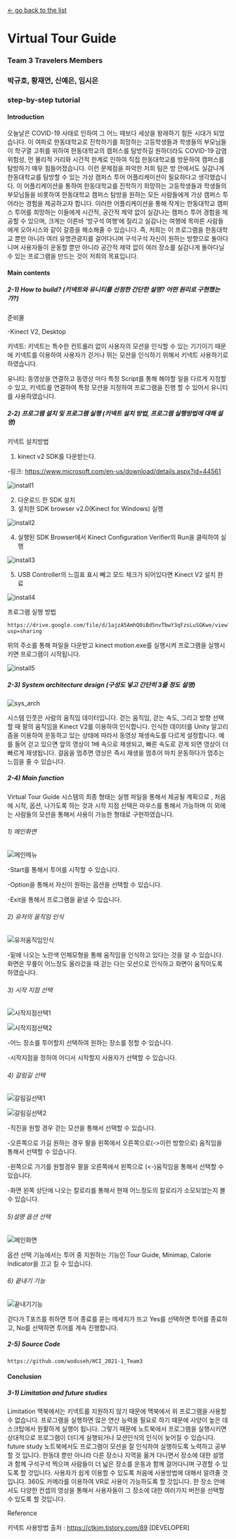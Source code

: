 [← go back to the list](../../HCI.md)

# Virtual Tour Guide

### Team 3 Travelers Members
### 박규호, 황재연, 신예은, 임시은


### step-by-step tutorial

#### Introduction 

오늘날은 COVID-19 사태로 인하여 그 어느 때보다 세상을 왕래하기 힘든 시대가 되었습니다. 이 여파로 한동대학교로 진학하기를 희망하는 고등학생들과 학생들의 부모님들이 학구열 고취를 위하여 한동대학교의 캠퍼스를 탐방하길 원하더라도 COVID-19 감염 위험성, 먼 물리적 거리와 시간적 한계로 인하여 직접 한동대학교를 방문하여 캠퍼스를 탐방하기 매우 힘들어졌습니다.  이런 문제점을 파악한 저희 팀은 방 안에서도 실감나게 한동대학교를 탐방할 수 있는 가상 캠퍼스 투어 어플리케이션이 필요하다고 생각했습니다. 이 어플리케이션을 통하여  한동대학교를 진학하기 희망하는 고등학생들과 학생들의 부모님들을 비롯하여 한동대학교 캠퍼스 탐방을 원하는 모든 사람들에게 가상 캠퍼스 투어라는 경험을 제공하고자 합니다. 
 이러한 어플리케이션을 통해 작게는 한동대학교 캠퍼스 투어를 희망하는 이들에게 시간적, 공간적 제약 없이 실감나는 캠퍼스 투어 경험을 제공할 수 있으며, 크게는 이른바 ‘방구석 여행’에 질리고 실감나는 여행에 목마른 사람들에게 오아시스와 같이 갈증을 해소해줄 수 있습니다. 즉, 저희는 이 프로그램을 한동대학교 뿐만 아니라 여러 유명관광지를 걸어다니며 구석구석 자신이 원하는 방향으로 돌아다니며 사용자들이 운동할 뿐만 아니라 공간적 제약 없이 여러 장소를 실감나게 돌아다닐 수 있는 프로그램을 만드는 것이 저희의 목표입니다.


#### Main contents

##### 2-1) How to build? (키넥트와 유니티를 선정한 간단한 설명? 어떤 원리로 구현했는가?) 

준비물

-Kinect V2, Desktop



키넥트:
키넥트는 특수한 컨트롤러 없이 사용자의 모션을 인식할 수 있는 기기이기 때문에 키넥트를 이용하여 사용자가 걷거나 뛰는 모션을 인식하기 위해서 키넥트 사용하기로 하였습니다. 



유니티:
동영상을 연결하고 동영상 마다 특정 Script를 통해 해야할 일을 다르게 지정할 수 있고, 키넥트를 연결하여 특정 모션을 지정하여 프로그램을 진행 할 수 있어서 유니티를  사용하였습니다.





##### 2-2) 프로그램 설치 및 프로그램 실행 (키넥트 설치 방법, 프로그램 실행방법에 대해 설명)
키넥트 설치방법
1. kinect v2 SDK를 다운받는다. 

-링크: https://www.microsoft.com/en-us/download/details.aspx?id=44561

![install1](https://github.com/pgho8/HCI_final_report/blob/main/images/install1.png)


2. 다운로드 한 SDK 설치
3. 설치한 SDK browser v2.0(Kinect for Windows) 실행 

![install2](https://github.com/pgho8/HCI_final_report/blob/main/images/install2.png)


4. 실행된 SDK Browser에서 Kinect Configuration Verifier의 Run을 클릭하여 실행

![install3](https://github.com/pgho8/HCI_final_report/blob/main/images/install3.png)

5. USB Controller의 느낌표 표시 빼고 모드 체크가 되어있다면 Kinect V2 설치 완료

![install4](https://github.com/pgho8/HCI_final_report/blob/main/images/install4.png)

프로그램 실행 방법

	https://drive.google.com/file/d/1ajzA5AmhQ0iBd5nvTbwY3qFzsLuSGKwe/view?usp=sharing 
	
위의 주소를 통해 파일을 다운받고 kinect motion.exe를 실행시켜 프로그램을 실행시키면 프로그램이 시작됩니다.

![install5](https://github.com/pgho8/HCI_final_report/blob/main/images/install5.png)
	

##### 2-3) System architecture design (구성도 넣고 간단히 3줄 정도 설명)

![sys_arch](https://github.com/pgho8/HCI_final_report/blob/main/images/system_arch.png)

시스템 인풋은 사람의 움직임 데이터입니다. 걷는 움직임, 걷는 속도, 그리고 방향 선택할 때 팔의 움직임을 Kinect V2를 이용하여 인식합니다. 인식한 데이터를 Unity 알고리즘을 이용하여 운동하고 있는 상태에 따라서 동영상 재생속도를 다르게 설정합니다. 예를 들어 걷고 있으면 앞의 영상이 1배 속으로 재생되고, 빠른 속도로 걷게 되면 영상이 더 빠르게 재생됩니다. 걸음을 멈추면 영상은 즉시 재생을 멈추어 마치 운동하다가 멈추는 느낌을 줄 수 있습니다.

##### 2-4) Main function
Virtual Tour Guide 시스템의 최종 형태는 실행 파일을 통해서 제공될 계획으로 , 처음에 시작, 옵션, 나가도록 하는 것과 시작 지점 선택은 마우스를 통해서 가능하며 이 외에는 사람들의 모션을 통해서 사용이 가능한 형태로 구현하였습니다.


###### 1) 메인화면

![메인메뉴](https://github.com/pgho8/HCI_final_report/blob/main/images/HCI_%EB%A9%94%EC%9D%B8%EB%A9%94%EB%89%B4.png)

-Start를 통해서 투어를 시작할 수 있습니다.

-Option을 통해서 자신이 원하는 옵션을 선택할 수 있습니다.

-Exit을 통해서 프로그램을 끝낼 수 있습니다.

###### 2) 유저의 움직임 인식

![유저움직임인식](https://github.com/pgho8/HCI_final_report/blob/main/images/HCI_%EC%9B%80%EC%A7%81%EC%9E%84%EC%9D%B8%EC%8B%9D.png)

 -밑에 나오는 노란색 인체모형을 통해 움직임을 인식하고 있다는 것을 알 수 있습니다. 화면은 무릎이 어느정도 올라갔을 때 걷는 다는 모션으로 인식하고 화면이 움직이도록 하였습니다. 



###### 3) 시작 지점 선택

![시작지점선택1](https://github.com/pgho8/HCI_final_report/blob/main/images/HCI_%EC%8B%9C%EC%9E%91%EC%A7%80%EC%A0%90%EC%84%A0%ED%83%9D1.png)

![시작지점선택2](https://github.com/pgho8/HCI_final_report/blob/main/images/HCI_%EC%8B%9C%EC%9E%91%EC%A7%80%EC%A0%90%EC%84%A0%ED%83%9D2.png)


-어느 장소를 투어할지 선택하여 원하는 장소를 정할 수 있습니다.

-시작지점을 정하여 어디서 시작할지 사용자가 선택할 수 있습니다.





###### 4) 갈림길 선택

![갈림길선택1](https://github.com/pgho8/HCI_final_report/blob/main/images/HCI_%EA%B0%88%EB%A6%BC%EA%B8%B8%EC%84%A0%ED%83%9D1.png)

![갈림길선택2](https://github.com/pgho8/HCI_final_report/blob/main/images/HCI_%EA%B0%88%EB%A6%BC%EA%B8%B8%EC%84%A0%ED%83%9D2.png)


-직진을 원할 경우 걷는 모션을 통해서 선택할 수 있습니다.

-오른쪽으로 가길 원하는 경우 팔을 왼쪽에서 오른쪽으로(->이런 방향으로) 움직임을 통해서 선택할 수 있습니다.

-왼쪽으로 가기를 원할경우 팔을 오른쪽에서 왼쪽으로 (<-)움직임을 통해서 선택할 수 있습니다.

-화면 왼쪽 상단에 나오는 칼로리를 통해서 현재 어느정도의 칼로리가 소모되었는지 볼 수 있습니다.







###### 5)설명 옵션 선택

![메인화면](https://github.com/pgho8/HCI_final_report/blob/main/images/HCI_%EB%A9%94%EC%9D%B8%ED%99%94%EB%A9%B4.png)

옵션 선택 기능에서는 투어 중 지원하는 기능인 Tour Guide, Minimap, Calorie Indicator을 끄고 킬 수 있습니다.


###### 6) 끝내기 기능 

![끝내기기능](https://github.com/pgho8/HCI_final_report/blob/main/images/HCI_%EB%81%9D%EB%82%B4%EA%B8%B0.png)

걷다가 T포즈를 취하면 투어 종료를 묻는 메세지가 뜨고 Yes를 선택하면 투어를 종료하고, No를 선택하면 투어를 계속 진행합니다. 

##### 2-5) Source Code
	https://github.com/woduseh/HCI_2021-1_Team3


#### Conclusion
##### 3-1) Limitation and future studies 
Limitation
맥북에서는 키넥트를 지원하지 않기 때문에 맥북에서 위 프로그램을 사용할 수 없습니다.
프로그램을 실행하면 많은 연산 능력을 필요로 하기 때문에 사양이 높은 데스크탑에서 원활하게 실행이 됩니다. 그렇기 때문에 노트북에서 프로그램을 실행시키면 상대적으로 프로그램이 더디게 실행되거나 모션인식의 인식이 늦어질 수 있습니다.
future study
노트북에서도 프로그램이 모션을 잘 인식하여 실행하도록 노력하고 공부할 것 입니다.
한동대 뿐만 아니라 다른 장소나 지역을 옮겨 다니면서 장소에 대한 설명과 함께 구석구석 찍으며 사람들이 더 넓은 장소를 운동과 함께 걸어다니며 구경할 수 있도록 할 것입니다.
사용자가 쉽게 이용할 수 있도록 처음에 사용방법에 대해서 알려줄 것입니다. 
360도 카메라를 이용하여 VR로 사용이 가능하도록 할 것입니다.
한 장소 안에서도 다양한 컨셉의 영상을 통해서 사용자들이 그 장소에 대한 여러가지 버전을 선택할 수 있도록 할 것입니다.
	


Reference

키넥트 사용방법 출처 : https://ctkim.tistory.com/89 [DEVELOPER]
